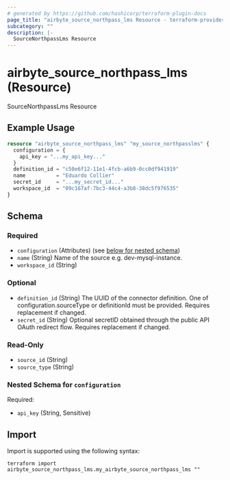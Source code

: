 ```yaml
---
# generated by https://github.com/hashicorp/terraform-plugin-docs
page_title: "airbyte_source_northpass_lms Resource - terraform-provider-airbyte"
subcategory: ""
description: |-
  SourceNorthpassLms Resource
---
```


# airbyte_source_northpass_lms (Resource)

SourceNorthpassLms Resource

## Example Usage

```terraform
resource "airbyte_source_northpass_lms" "my_source_northpasslms" {
  configuration = {
    api_key = "...my_api_key..."
  }
  definition_id = "c50e6f12-11e1-4fcb-a6b9-0cc0df941919"
  name          = "Eduardo Collier"
  secret_id     = "...my_secret_id..."
  workspace_id  = "09c167af-7bc3-44c4-a3b8-38dc5f976535"
}
```

<!-- schema generated by tfplugindocs -->
## Schema

### Required

- `configuration` (Attributes) (see [below for nested schema](#nestedatt--configuration))
- `name` (String) Name of the source e.g. dev-mysql-instance.
- `workspace_id` (String)

### Optional

- `definition_id` (String) The UUID of the connector definition. One of configuration.sourceType or definitionId must be provided. Requires replacement if changed.
- `secret_id` (String) Optional secretID obtained through the public API OAuth redirect flow. Requires replacement if changed.

### Read-Only

- `source_id` (String)
- `source_type` (String)

<a id="nestedatt--configuration"></a>
### Nested Schema for `configuration`

Required:

- `api_key` (String, Sensitive)

## Import

Import is supported using the following syntax:

```shell
terraform import airbyte_source_northpass_lms.my_airbyte_source_northpass_lms ""
```
